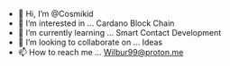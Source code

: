- 👋 Hi, I’m @Cosmikid
- 👀 I’m interested in ... Cardano Block Chain
- 🌱 I’m currently learning ... Smart Contact Development
- 💞️ I’m looking to collaborate on ... Ideas
- 📫 How to reach me ... Wilbur99@proton.me

<!---
Cosmikid/Cosmikid is a ✨ special ✨ repository because its `README.md` (this file) appears on your GitHub profile.
You can click the Preview link to take a look at your changes.
--->
